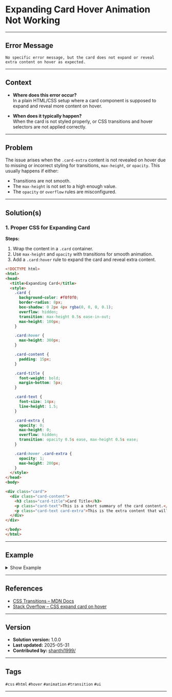 # Expanding Card Hover Animation Not Working

---

## Error Message

```
No specific error message, but the card does not expand or reveal extra content on hover as expected.
```

---

## Context

- **Where does this error occur?**  
  In a plain HTML/CSS setup where a card component is supposed to expand and reveal more content on hover.

- **When does it typically happen?**  
  When the card is not styled properly, or CSS transitions and hover selectors are not applied correctly.

---

## Problem

The issue arises when the `.card-extra` content is not revealed on hover due to missing or incorrect styling for transitions, `max-height`, or `opacity`. This usually happens if either:

- Transitions are not smooth.
- The `max-height` is not set to a high enough value.
- The `opacity` or `overflow` rules are misconfigured.

---

## Solution(s)

### 1. Proper CSS for Expanding Card

**Steps:**
1. Wrap the content in a `.card` container.
2. Use `max-height` and `opacity` with transitions for smooth animation.
3. Add a `.card:hover` rule to expand the card and reveal extra content.

```html
<!DOCTYPE html>
<html>
<head>
  <title>Expanding Card</title>
  <style>
    .card {
      background-color: #f0f0f0;
      border-radius: 8px;
      box-shadow: 0 2px 4px rgba(0, 0, 0, 0.1);
      overflow: hidden;
      transition: max-height 0.5s ease-in-out;
      max-height: 100px;
    }

    .card:hover {
      max-height: 300px;
    }

    .card-content {
      padding: 15px;
    }

    .card-title {
      font-weight: bold;
      margin-bottom: 5px;
    }

    .card-text {
      font-size: 14px;
      line-height: 1.5;
    }

    .card-extra {
      opacity: 0;
      max-height: 0;
      overflow: hidden;
      transition: opacity 0.5s ease, max-height 0.5s ease;
    }

    .card:hover .card-extra {
      opacity: 1;
      max-height: 200px;
    }
  </style>
</head>
<body>

<div class="card">
  <div class="card-content">
    <h3 class="card-title">Card Title</h3>
    <p class="card-text">This is a short summary of the card content.</p>
    <p class="card-text card-extra">This is the extra content that will be revealed on hover. This text is initially hidden but now animates smoothly into view.</p>
  </div>
</div>

</body>
</html>
```

---

## Example

<details>
<summary>Show Example</summary>

**index.html**
```html
<!-- See complete solution code above -->
```
</details>

---

## References

- [CSS Transitions – MDN Docs](https://developer.mozilla.org/en-US/docs/Web/CSS/transition)
- [Stack Overflow – CSS expand card on hover](https://stackoverflow.com/questions/3937513/css-expand-div-on-hover)

---

## Version

- **Solution version:** 1.0.0
- **Last updated:** 2025-05-31
- **Contributed by:** [shanthi1999/](https://github.com/shanthi1999/)

---

## Tags

`#css` `#html` `#hover` `#animation` `#transition` `#ui`

---